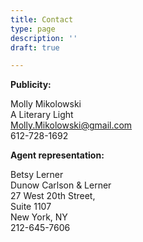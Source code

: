 ```yaml
---
title: Contact
type: page
description: ''
draft: true

---
```

**Publicity:**

Molly Mikolowski  
A Literary Light  
Molly.Mikolowski@gmail.com  
612-728-1692

**Agent representation:**

Betsy Lerner  
Dunow Carlson & Lerner  
27 West 20th Street,  
Suite 1107  
New York, NY  
212-645-7606